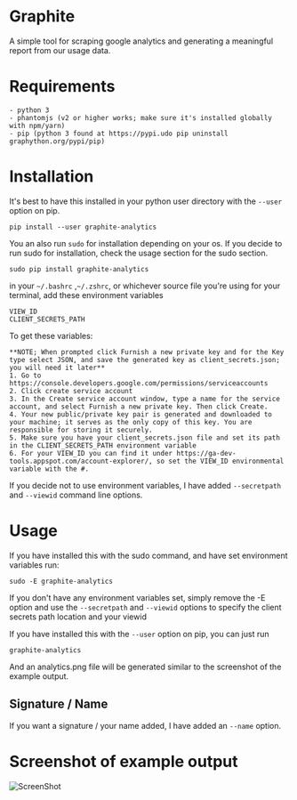 # Graphite
A simple tool for scraping google analytics and generating a meaningful report from our usage data.

# Requirements

```
- python 3
- phantomjs (v2 or higher works; make sure it's installed globally with npm/yarn)
- pip (python 3 found at https://pypi.udo pip uninstall graphython.org/pypi/pip)

```
# Installation

It's best to have this installed in your python user directory with the `--user` option on pip. 

`pip install --user graphite-analytics`

You an also run `sudo` for installation depending on your os. If you decide to run sudo for installation, check the usage section for the sudo section.

`sudo pip install graphite-analytics`

in your `~/.bashrc` ,`~/.zshrc`, or whichever source file you're using for your terminal, add these environment variables
```
VIEW_ID
CLIENT_SECRETS_PATH
```

To get these variables:
```
**NOTE; When prompted click Furnish a new private key and for the Key type select JSON, and save the generated key as client_secrets.json; you will need it later**
1. Go to https://console.developers.google.com/permissions/serviceaccounts
2. Click create service account
3. In the Create service account window, type a name for the service account, and select Furnish a new private key. Then click Create.
4. Your new public/private key pair is generated and downloaded to your machine; it serves as the only copy of this key. You are responsible for storing it securely.
5. Make sure you have your client_secrets.json file and set its path in the CLIENT_SECRETS_PATH environment variable
6. For your VIEW_ID you can find it under https://ga-dev-tools.appspot.com/account-explorer/, so set the VIEW_ID environmental variable with the #.
```

If you decide not to use environment variables, I have added `--secretpath` and `--viewid` command line options. 

# Usage

If you have installed this with the sudo command, and have set environment variables run:

`sudo -E graphite-analytics`

If you don't have any environment variables set, simply remove the -E option and use the `--secretpath` and `--viewid` options to specify the client secrets path location and your viewid

If you have installed this with the `--user` option on pip, you can just run

`graphite-analytics` 

And an analytics.png file will be generated similar to the screenshot of the example output.

## Signature / Name

If you want a signature / your name added, I have added an `--name` option. 

# Screenshot of example output
![ScreenShot](http://i.imgur.com/eXdtzwQ.png)